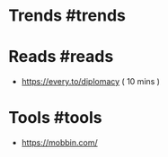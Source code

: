 # Trends #trends
# Reads #reads
*  https://every.to/diplomacy ( 10 mins )
# Tools #tools
* https://mobbin.com/